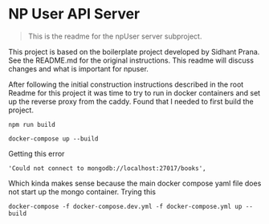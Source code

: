 # NP User API Server

> This is the readme for the npUser server subproject.
>

This project is based on the boilerplate project developed by Sidhant Prana. See the README.md for the original instructions.  This readme will discuss changes and what is important for npuser.

After following the initial construction instructions described in the 
root Readme for this project it was time to try to run in docker containers
and set up the reverse proxy from the caddy.  Found that I needed to first build the project.

```
npm run build

docker-compose up --build
```

Getting this error
```
'Could not connect to mongodb://localhost:27017/books',
```
Which kinda makes sense because the main docker compose yaml file does not start up the mongo container.
Trying this
```
docker-compose -f docker-compose.dev.yml -f docker-compose.yml up --build
```